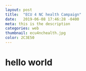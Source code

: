 ```yaml
---
layout: post
title:  "ECU 4 NC health Campaign"
date:   2019-06-08 17:46:28 -0400
meta: this is the description
categories: web
thumbnail: ecu4nchealth.jpg
color: 2C3E50
---
```

# hello world
